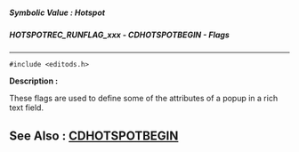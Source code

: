 ##### Symbolic Value : Hotspot
##### HOTSPOTREC_RUNFLAG_xxx - CDHOTSPOTBEGIN - Flags
---
```
#include <editods.h>
```
**Description :**

These flags are used to define some of the attributes of a popup in a rich text 
field.

**See Also :**
[CDHOTSPOTBEGIN](/domino-c-api-docs/reference/Data/CDHOTSPOTBEGIN)
---
